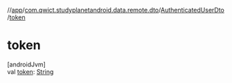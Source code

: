 //[app](../../../index.md)/[com.qwict.studyplanetandroid.data.remote.dto](../index.md)/[AuthenticatedUserDto](index.md)/[token](token.md)

# token

[androidJvm]\
val [token](token.md): [String](https://kotlinlang.org/api/latest/jvm/stdlib/kotlin/-string/index.html)
